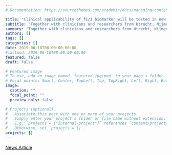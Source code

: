 ```yaml
---
# Documentation: https://sourcethemes.com/academic/docs/managing-content/

title: "Clinical applicability of fE/I biomarker will be tested in new grant from NWO"
subtitle: "Together with clinicians and researchers from Utrecht, Nijmegen and Twente, CNCR researchers Verhage, Cornelisse, Meijer (FGA) and Linkenkaer-Hansen (INF) received a €1,8M grant to improve personalized medicine for children with autism. A novel EEG biomarker of Excitation/Inhibition (fE/I), developed by Richard Hardstone in the team of Linkenkaer-Hansen, will be used to group children with ASD based on the balance between excitation and inhibition in their brain."
summary: "Together with clinicians and researchers from Utrecht, Nijmegen and Twente, CNCR researchers Verhage, Cornelisse, Meijer (FGA) and Linkenkaer-Hansen (INF) received a €1,8M grant to improve personalized medicine for children with autism. A novel EEG biomarker of Excitation/Inhibition (fE/I), developed by Richard Hardstone in the team of Linkenkaer-Hansen, will be used to group children with ASD based on the balance between excitation and inhibition in their brain."
authors: []
tags: []
categories: []
date: 2019-06-18T08:00:00-00:00
#lastmod: 2019-06-18T08:00:00-00:00
featured: false
draft: false

# Featured image
# To use, add an image named `featured.jpg/png` to your page's folder.
# Focal points: Smart, Center, TopLeft, Top, TopRight, Left, Right, BottomLeft, Bottom, BottomRight.
image:
  caption: ""
  focal_point: ""
  preview_only: false

# Projects (optional).
#   Associate this post with one or more of your projects.
#   Simply enter your project's folder or file name without extension.
#   E.g. `projects = ["internal-project"]` references `content/project/deep-learning/index.md`.
#   Otherwise, set `projects = []`.
projects: []
---
```

<a href="https://fga.cncr.nl/news/2019/nwa_grant_for_research_on_autism_">News Article</a>